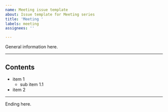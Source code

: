 ```yaml
---
name: Meeting issue template
about: Issue template for Meeting series
title: 'Meeting '
labels: meeting
assignees: ''

---
```


General information here.
***
Contents
----------
- item 1
    - sub item 1.1
- item 2

***
Ending here.
